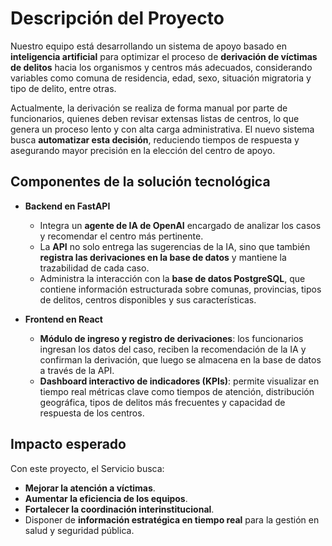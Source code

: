# Descripción del Proyecto

Nuestro equipo está desarrollando un sistema de apoyo basado en **inteligencia artificial** para optimizar el proceso de **derivación de víctimas de delitos** hacia los organismos y centros más adecuados, considerando variables como comuna de residencia, edad, sexo, situación migratoria y tipo de delito, entre otras.  

Actualmente, la derivación se realiza de forma manual por parte de funcionarios, quienes deben revisar extensas listas de centros, lo que genera un proceso lento y con alta carga administrativa. El nuevo sistema busca **automatizar esta decisión**, reduciendo tiempos de respuesta y asegurando mayor precisión en la elección del centro de apoyo.  

## Componentes de la solución tecnológica

- **Backend en FastAPI**  
  - Integra un **agente de IA de OpenAI** encargado de analizar los casos y recomendar el centro más pertinente.  
  - La **API** no solo entrega las sugerencias de la IA, sino que también **registra las derivaciones en la base de datos** y mantiene la trazabilidad de cada caso.  
  - Administra la interacción con la **base de datos PostgreSQL**, que contiene información estructurada sobre comunas, provincias, tipos de delitos, centros disponibles y sus características.  

- **Frontend en React**  
  - **Módulo de ingreso y registro de derivaciones**: los funcionarios ingresan los datos del caso, reciben la recomendación de la IA y confirman la derivación, que luego se almacena en la base de datos a través de la API.  
  - **Dashboard interactivo de indicadores (KPIs)**: permite visualizar en tiempo real métricas clave como tiempos de atención, distribución geográfica, tipos de delitos más frecuentes y capacidad de respuesta de los centros.  

## Impacto esperado

Con este proyecto, el Servicio busca:  
- **Mejorar la atención a víctimas**.  
- **Aumentar la eficiencia de los equipos**.  
- **Fortalecer la coordinación interinstitucional**.  
- Disponer de **información estratégica en tiempo real** para la gestión en salud y seguridad pública.  

